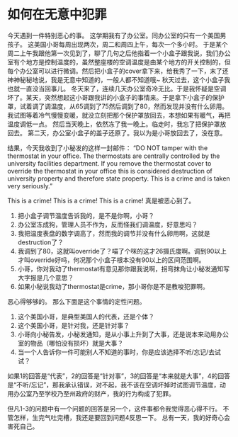 # 如何在无意中犯罪


今天遇到一件特别恶心的事。
这学期我有了办公室。同办公室的只有一个美国男孩子。
这美国小哥每周出现两次，周二和周四上午，每次一个多小时。
于是某个周二上午我跟他第一次见到了，聊了几句之后他指着一个小盒子跟我说，我们办公室有个地方是控制温度的，虽然整座楼的空调温度是由某个地方的开关控制的，但每个办公室可以进行微调。然后把小盒子的cover拿下来，给我秀了一下，末了还神神秘秘地说，我是无意中知道的，一般人都不知道哦~
秋天过去，这个小盒子我也就一直没当回事儿。
冬天来了，连续几天办公室奇冷无比。于是我怀疑是空调坏了。某天，突然想起这小哥跟我讲的小盒子的事情来。于是拿下小盒子的保护罩，试着调了调温度，从65调到了75然后调到了80，然而发现并没有什么卵用。我试图等着冷气慢慢变暖，就没立刻把那个保护罩放回去，本想如果有暖气，再把温度调低一点。
然后当天晚上，依然冻了我一晚上。临走时，我忘了把保护罩放回去。
第二天，办公室小盒子的盖子还原了。我以为是小哥放回去了，没在意。

结果，今天我收到了小秘发的这样一封邮件：
“DO NOT tamper with the thermostat in your office. The thermostats are centrally controlled by the university facilities department. If you remove the thermostat cover to override the thermostat in your office this is considered destruction of university property and therefore state property. This is a crime and is taken very seriously.”

This is a crime! This is a crime! This is a crime!
真是被恶心到了。
1. 把小盒子调节温度告诉我的，是不是你啊，小哥？
2. 办公室冻成狗，管理人员不作为，反而怪我们调温度，好意思吗？
3. 我把温度表盘的数字调高了，然而我的调节并没有什么卵用啊，这就是destruction了？
4. 我调到了80，这就叫override了？喵了个咪的这才26摄氏度啊。调到90以上才叫override好吗，何况那个小盒子根本没有90以上的区间范围啊。
5. 小哥，你对我动了thermostat有意见那你跟我说啊，拐弯抹角让小秘发通知写大字报是几个意思？
6. 如果小秘说我动了thermostat是crime，那小哥你是不是教唆犯罪啊。

恶心得够够的。
那么下面是这个事情的定性问题。
1. 这个美国小哥，是典型美国人的代表，还是个体？
2. 这个美国小哥，是针对我，还是针对事？
3. 小哥向小秘告发，小秘发通知，是从小事上升到了大事，还是说本来动用办公室的物品（哪怕没有损坏）就是大事？
4. 当一个人告诉你一件可能别人不知道的事时，你是应该选择不听/忘记/去试试？

如果1的回答是“代表”，2的回答是“针对事”，3的回答是“本来就是大事”，4的回答是“不听/忘记”，那我承认错误，对不起，我不该在空调坏掉时试图调节温度，动用办公室乃至学校乃至州政府的财产，我的行为构成了犯罪。

但凡1-3的问题中有一个问题的回答是另一个，这件事都令我觉得恶心得不行。
不管怎样，生完气吐完槽，我还是要回到问题4反思一下。
总有一天，我的好奇心会害死自己。

